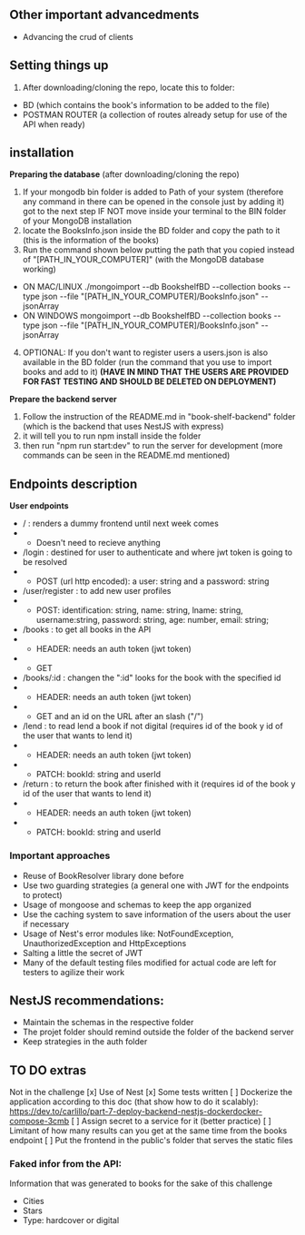 ## Other important advancedments
- Advancing the crud of clients

## Setting things up
1. After downloading/cloning the repo, locate this to folder:
- BD (which contains the book's information to be added to the file)
- POSTMAN ROUTER (a collection of routes already setup for use of the API when ready)

## installation
__Preparing the database__
(after downloading/cloning the repo) 
1. If your mongodb bin folder is added to Path of your system (therefore any command in there can be opened in the console just by adding it) got to the next step IF NOT move inside your terminal to the BIN folder of your MongoDB installation
2. locate the BooksInfo.json inside the BD folder and copy the path to it (this is the information of the books)
3. Run the command shown below putting the path that you copied instead of "[PATH_IN_YOUR_COMPUTER]" (with the MongoDB database working)
- ON MAC/LINUX ./mongoimport --db BookshelfBD --collection books --type json --file "[PATH_IN_YOUR_COMPUTER]/BooksInfo.json" --jsonArray
- ON WINDOWS mongoimport --db BookshelfBD --collection books --type json --file "[PATH_IN_YOUR_COMPUTER]/BooksInfo.json" --jsonArray
4. OPTIONAL: If you don't want to register users a users.json is also available in the BD folder (run the command that you use to import books and add to it)
__(HAVE IN MIND THAT THE USERS ARE PROVIDED FOR FAST TESTING AND SHOULD BE DELETED ON DEPLOYMENT)__

__Prepare the backend server__
1. Follow the instruction of the README.md in "book-shelf-backend" folder (which is the backend that uses NestJS with express)
2. it will tell you to run npm install inside the folder
3. then run "npm run start:dev" to run the server for development (more commands can be seen in the README.md mentioned)

## Endpoints description
__User endpoints__
- / : renders a dummy frontend until next week comes
- - Doesn't need to recieve anything
- /login : destined for user to authenticate and where jwt token is going to be resolved
- - POST (url http encoded): a user: string and a password: string
- /user/register : to add new user profiles
- - POST: identification: string, name: string, lname: string, username:string, password: string, age: number, email: string;
- /books : to get all books in the API
- - HEADER: needs an auth token (jwt token)
- - GET
- /books/:id : changen the ":id" looks for the book with the specified id
- - HEADER: needs an auth token (jwt token)
- - GET and an id on the URL after an slash ("/")
- /lend : to read lend a book if not digital (requires id of the book y id of the user that wants to lend it)
- - HEADER: needs an auth token (jwt token)
- - PATCH: bookId: string and userId
- /return : to return the book after finished with it (requires id of the book y id of the user that wants to lend it)
- - HEADER: needs an auth token (jwt token)
- - PATCH: bookId: string and userId

### Important approaches
- Reuse of BookResolver library done before
- Use two guarding strategies (a general one with JWT for the endpoints to protect)
- Usage of mongoose and schemas to keep the app organized
- Use the caching system to save information of the users about the user if necessary
- Usage of Nest's error modules like: NotFoundException, UnauthorizedException and HttpExceptions
- Salting a little the secret of JWT
- Many of the default testing files modified for actual code are left for testers to agilize their work

## NestJS recommendations:
- Maintain the schemas in the respective folder
- The projet folder should remind outside the folder of the backend server
- Keep strategies in the auth folder

## TO DO extras
Not in the challenge
[x] Use of Nest
[x] Some tests written
[ ] Dockerize the application according to this doc (that show how to do it scalably): https://dev.to/carlillo/part-7-deploy-backend-nestjs-dockerdocker-compose-3cmb
[ ] Assign secret to a service for it (better practice)
[ ] Limitant of how many results can you get at the same time from the books endpoint
[ ] Put the frontend in the public's folder that serves the static files

### Faked infor from the API:
Information that was generated to books for the sake of this challenge
- Cities
- Stars
- Type: hardcover or digital